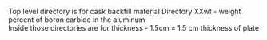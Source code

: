 Top level directory is for cask backfill material
Directory XXwt - weight percent of boron carbide in the aluminum  
Inside those directories are for thickness - 1.5cm = 1.5 cm thickness of plate 
